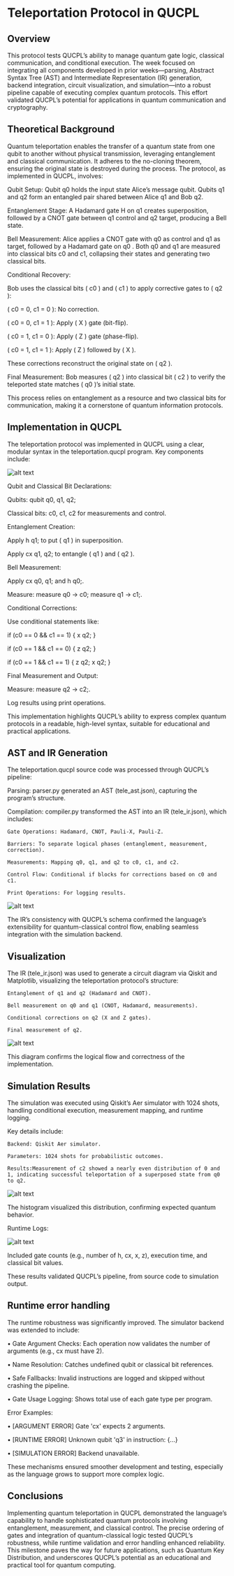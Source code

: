 # Teleportation Protocol in QUCPL

## Overview

This protocol tests QUCPL’s ability to manage quantum gate logic, classical communication, and conditional execution. The week focused on integrating all components developed in prior weeks—parsing, Abstract Syntax Tree (AST) and Intermediate Representation (IR) generation, backend integration, circuit visualization, and simulation—into a robust pipeline capable of executing complex quantum protocols. This effort validated QUCPL’s potential for applications in quantum communication and cryptography.

## Theoretical Background

Quantum teleportation enables the transfer of a quantum state from one qubit to another without physical transmission, leveraging entanglement and classical communication. It adheres to the no-cloning theorem, ensuring the original state is destroyed during the process. The protocol, as implemented in QUCPL, involves:

Qubit Setup: Qubit q0 holds the input state Alice’s message qubit. Qubits q1 and q2 form an entangled pair shared between Alice q1 and Bob q2.

Entanglement Stage: A Hadamard gate H on q1 creates superposition, followed by a CNOT gate between q1 control and q2 target, producing a Bell state.

Bell Measurement: Alice applies a CNOT gate with q0 as control and q1 as target, followed by a Hadamard gate on q0 . Both q0 and q1 are measured into classical bits c0 and c1, collapsing their states and generating two classical bits.

Conditional Recovery:

Bob uses the classical bits ( c0 ) and ( c1 ) to apply corrective gates to ( q2 ):

( c0 = 0, c1 = 0 ): No correction.

( c0 = 0, c1 = 1 ): Apply ( X ) gate (bit-flip).

( c0 = 1, c1 = 0 ): Apply ( Z ) gate (phase-flip).

( c0 = 1, c1 = 1 ): Apply ( Z ) followed by ( X ).

These corrections reconstruct the original state on ( q2 ).

Final Measurement: Bob measures ( q2 ) into classical bit ( c2 ) to verify the teleported state matches ( q0 )’s initial state.

This process relies on entanglement as a resource and two classical bits for communication, making it a cornerstone of quantum information protocols.

## Implementation in QUCPL

The teleportation protocol was implemented in QUCPL using a clear, modular syntax in the teleportation.qucpl program. Key components include:

![alt text](images/tele_qpl.png)

Qubit and Classical Bit Declarations:

Qubits: qubit q0, q1, q2;

Classical bits: c0, c1, c2 for measurements and control.

Entanglement Creation:

Apply h q1; to put ( q1 ) in superposition.

Apply cx q1, q2; to entangle ( q1 ) and ( q2 ).

Bell Measurement:

Apply cx q0, q1; and h q0;.

Measure: measure q0 -> c0; measure q1 -> c1;.

Conditional Corrections:

Use conditional statements like:

if (c0 == 0 && c1 == 1) { x q2; }

if (c0 == 1 && c1 == 0) { z q2; }

if (c0 == 1 && c1 == 1) { z q2; x q2; }

Final Measurement and Output:

Measure: measure q2 -> c2;.

Log results using print operations.

This implementation highlights QUCPL’s ability to express complex quantum protocols in a readable, high-level syntax, suitable for educational and practical applications.

## AST and IR Generation

The teleportation.qucpl source code was processed through QUCPL’s pipeline:

Parsing: parser.py generated an AST (tele_ast.json), capturing the program’s structure.

Compilation: compiler.py transformed the AST into an IR (tele_ir.json), which includes:

    Gate Operations: Hadamard, CNOT, Pauli-X, Pauli-Z.

    Barriers: To separate logical phases (entanglement, measurement, correction).

    Measurements: Mapping q0, q1, and q2 to c0, c1, and c2.

    Control Flow: Conditional if blocks for corrections based on c0 and c1.

    Print Operations: For logging results.

![alt text](images/tele-ast-ir.png)

The IR’s consistency with QUCPL’s schema confirmed the language’s extensibility for quantum-classical control flow, enabling seamless integration with the simulation backend.

## Visualization

The IR (tele_ir.json) was used to generate a circuit diagram via Qiskit and Matplotlib, visualizing the teleportation protocol’s structure:

    Entanglement of q1 and q2 (Hadamard and CNOT).

    Bell measurement on q0 and q1 (CNOT, Hadamard, measurements).

    Conditional corrections on q2 (X and Z gates).

    Final measurement of q2.

![alt text](images/tele_circuit.png)

This diagram confirms the logical flow and correctness of the implementation.

## Simulation Results

The simulation was executed using Qiskit’s Aer simulator with 1024 shots, handling conditional execution, measurement mapping, and runtime logging.

Key details include:

    Backend: Qiskit Aer simulator.

    Parameters: 1024 shots for probabilistic outcomes.

    Results:Measurement of c2 showed a nearly even distribution of 0 and 1, indicating successful teleportation of a superposed state from q0 to q2.

![alt text](images/tele_hist.png)

The histogram visualized this distribution, confirming expected quantum behavior.

Runtime Logs:

![alt text](images/tele_log.png)

Included gate counts (e.g., number of h, cx, x, z), execution time, and classical bit values.

These results validated QUCPL’s pipeline, from source code to simulation output.

## Runtime error handling

The runtime robustness was significantly improved. The simulator backend was extended to include:

• Gate Argument Checks: Each operation now validates the number of arguments (e.g., cx must have 2).

• Name Resolution: Catches undefined qubit or classical bit references.

• Safe Fallbacks: Invalid instructions are logged and skipped without crashing the pipeline.

• Gate Usage Logging: Shows total use of each gate type per program.

Error Examples:

• [ARGUMENT ERROR] Gate 'cx' expects 2 arguments.

• [RUNTIME ERROR] Unknown qubit 'q3' in instruction: {...}

• [SIMULATION ERROR] Backend unavailable.

These mechanisms ensured smoother development and testing, especially as the language grows to support more complex logic.

## Conclusions

Implementing quantum teleportation in QUCPL demonstrated the language’s capability to handle sophisticated quantum protocols involving entanglement, measurement, and classical control. The precise ordering of gates and integration of quantum-classical logic tested QUCPL’s robustness, while runtime validation and error handling enhanced reliability. This milestone paves the way for future applications, such as Quantum Key Distribution, and underscores QUCPL’s potential as an educational and practical tool for quantum computing.
